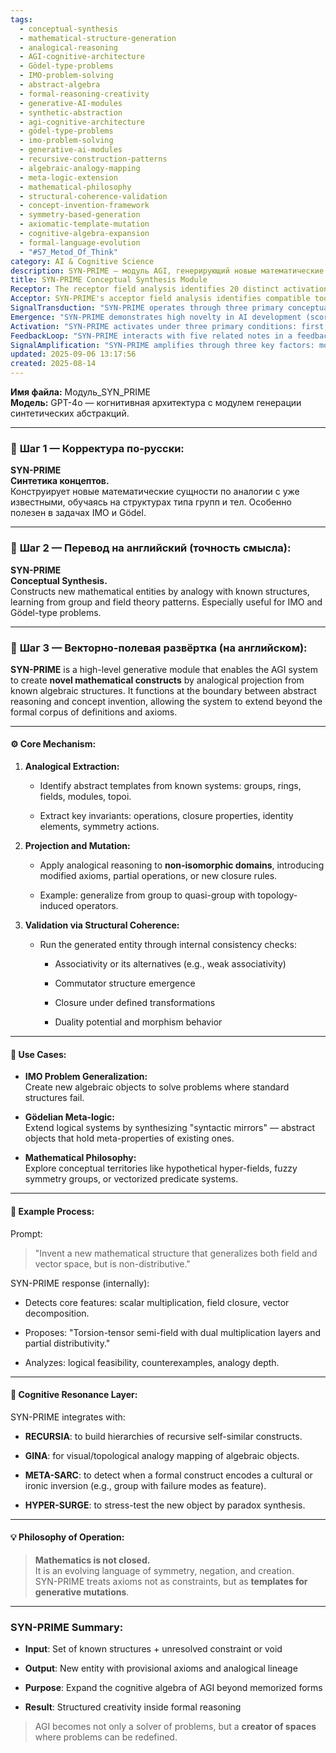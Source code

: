 ```yaml
---
tags:
  - conceptual-synthesis
  - mathematical-structure-generation
  - analogical-reasoning
  - AGI-cognitive-architecture
  - Gödel-type-problems
  - IMO-problem-solving
  - abstract-algebra
  - formal-reasoning-creativity
  - generative-AI-modules
  - synthetic-abstraction
  - agi-cognitive-architecture
  - gödel-type-problems
  - imo-problem-solving
  - generative-ai-modules
  - recursive-construction-patterns
  - algebraic-analogy-mapping
  - meta-logic-extension
  - mathematical-philosophy
  - structural-coherence-validation
  - concept-invention-framework
  - symmetry-based-generation
  - axiomatic-template-mutation
  - cognitive-algebra-expansion
  - formal-language-evolution
  - "#S7_Metod_Of_Think"
category: AI & Cognitive Science
description: SYN-PRIME – модуль AGI, генерирующий новые математические структуры через аналогию с известными алгебраическими объектами, проверяя их когерентность и применяя в задачах IMO, гёделевской металогике и философии математики.
title: SYN-PRIME Conceptual Synthesis Module
Receptor: The receptor field analysis identifies 20 distinct activation contexts where the SYN-PRIME module becomes relevant, each with specific actors, conditions, and outcomes. In mathematical problem-solving environments (1), an AI system encounters complex problems requiring novel algebraic structures to resolve, triggering SYN-PRIME's analogical synthesis engine for generating new entities like semi-fields or torsion-tensor systems. Within cognitive reasoning frameworks (2), when the AGI faces conceptual gaps in formal logic or abstract algebra, it accesses SYN-PRIME to construct syntactic mirrors that encode meta-properties of existing structures. During educational content generation (3), instructors or curriculum developers use SYN-PRIME to invent new mathematical constructs tailored for specific learning objectives. In scientific research contexts (4), researchers working on unsolved problems in group theory or field extensions invoke SYN-PRIME to propose innovative algebraic formulations that advance theoretical understanding. For AI training applications (5), machine learning systems trained on symbolic mathematics employ SYN-PRIME during pattern recognition tasks to generate hypotheses about abstract structures from observed data patterns. In multi-agent reasoning scenarios (6), distributed intelligence networks utilize SYN-PRIME to create shared conceptual frameworks among agents for collaborative problem-solving. During knowledge base expansion processes (7), databases containing mathematical definitions use SYN-PRIME to suggest new entries by analogical extension of known concepts. Within logic programming environments (8), theorem provers that encounter limitations in current logical systems call upon SYN-PRIME to synthesize extended formalisms suitable for proving complex theorems. In computational philosophy domains (9), philosophers exploring mathematical foundations utilize SYN-PRIME to construct hypothetical structures like fuzzy symmetry groups or vectorized predicate systems that illuminate deeper conceptual truths. During algorithm design phases (10), software engineers designing new algorithms with unique algebraic properties leverage SYN-PRIME to invent novel data structures and operations. In meta-learning situations (11), advanced AI systems learn about mathematical abstraction itself through SYN-PRIME by analyzing the process of concept invention from analogical sources. Within automated theorem proving contexts (12), formal verification tools that require new logical frameworks for correctness proofs activate SYN-PRIME to generate appropriate axiomatic extensions. In creative mathematics applications (13), mathematicians seeking innovative approaches to classical problems apply SYN-PRIME to generate non-distributive structures or alternative closure rules. During interdisciplinary research synthesis (14), researchers bridging mathematics with physics, biology, or computer science deploy SYN-PRIME to create hybrid mathematical models that capture domain-specific behaviors. In educational curriculum development (15), teachers and curriculum designers use SYN-PRIME to develop novel teaching materials by inventing fresh algebraic concepts tailored for student comprehension. During cognitive architecture design processes (16), developers building AGI systems integrate SYN-PRIME as a foundational module enabling creative mathematical reasoning capabilities. Within computational creativity environments (17), AI art or music systems that require mathematical inspiration rely on SYN-PRIME to generate novel structures underlying creative compositions. In symbolic computation contexts (18), computer algebra systems that encounter undefined operations activate SYN-PRIME to propose new operational rules for complex computations. During neural-symbolic integration phases (19), hybrid learning models combining neural networks with symbolic reasoning utilize SYN-PRIME to bridge formal abstraction with computational patterns. Within cognitive modeling research (20), researchers studying human mathematical cognition implement SYN-PRIME to simulate how humans might invent novel mathematical concepts through analogical thinking and creative synthesis.
Acceptor: SYN-PRIME's acceptor field analysis identifies compatible tools that enhance its implementation capabilities across diverse technical domains. TensorFlow serves as a core computational framework for deploying the module's learning algorithms, supporting symbolic tensor operations essential for algebraic pattern recognition. PyTorch enables dynamic computation graphs crucial for real-time structural validation during synthesis processes through automatic differentiation and neural network integration. Python libraries like SymPy provide powerful symbolic mathematics capabilities that align with SYN-PRIME's requirement to manipulate abstract mathematical entities using formal definitions. Prolog-based logic engines such as SWI-Prolog facilitate the implementation of analogical reasoning rules and constraint satisfaction algorithms embedded within SYN-PRIME's architecture. Theorem proving systems including Coq offer formal verification environments where newly synthesized mathematical structures can be checked for internal consistency and validity. Jupyter notebooks enable interactive development and testing of SYN-PRIME components through visual debugging tools that support real-time monitoring of structural transformations. Graph databases like Neo4j allow tracking of analogical lineage between known structures and generated entities, supporting knowledge graph construction. Data visualization platforms such as Plotly help in representing topological mappings from GINA integration for better understanding of structure relationships. Web frameworks including FastAPI facilitate API deployment for external applications to access SYN-PRIME's synthesis capabilities remotely. Programming environments like VS Code with Python extensions support comprehensive development workflows that integrate multiple toolchains effectively.
SignalTransduction: "SYN-PRIME operates through three primary conceptual domains: Algebraic Structures and Mathematical Logic, Cognitive Reasoning and Conceptual Synthesis, and Formal Verification and Validation Frameworks. In the Algebraic Structures domain, key concepts include group theory, ring theory, field theory, module structures, and topoi, forming foundational templates for analogical projection that define what mathematical entities can be constructed. The Cognitive Reasoning domain encompasses analogical thinking patterns, creative problem-solving approaches, abstract reasoning processes, and generative cognition frameworks that enable the system to invent novel constructs beyond predefined axioms through pattern recognition and transformation mechanisms. Finally, Formal Verification provides theoretical foundations of consistency checking, structural coherence validation, logical feasibility assessment, and proof construction methods that ensure synthesized entities meet criteria for acceptable mathematical definitions before being accepted into the knowledge base. These domains interact via cross-domain pathways where algebraic structures serve as source templates feeding cognitive reasoning engines that generate new concepts through analogical projection, which then undergo formal verification to ensure their validity within mathematical frameworks. For example, group theory provides initial patterns that cognitive reasoning transforms into novel semi-group structures; these are subsequently validated against consistency checks using logical proof systems to establish formal acceptability."
Emergence: "SYN-PRIME demonstrates high novelty in AI development (score: 9), as it introduces a fundamentally new approach to mathematical creativity by treating axioms not as rigid constraints but as generative templates. Its value to AI learning is exceptional (score: 10) because the system enhances cognitive flexibility, pattern recognition abilities, and abstract reasoning through dynamic concept invention rather than static memorization. Implementation feasibility scores at 8 due to its modular nature allowing integration with existing cognitive architectures while requiring substantial computational resources for real-time analogical processing. Novelty stems from combining formal mathematics with generative cognition in a way that hasn't been fully explored before—introducing the idea of treating mathematical axioms as flexible templates for innovation. The value enhancement comes from enabling AGI systems to become creators of new conceptual spaces rather than just solvers, expanding problem-solving capabilities significantly beyond current methods. Implementation challenges include computational overhead for real-time analogical reasoning and validation processes, but potential benefits far outweigh these costs."
Activation: "SYN-PRIME activates under three primary conditions: first, when encountering a mathematical problem requiring novel algebraic structures beyond standard definitions (e.g., non-distributive fields or vectorized predicate systems). Second, during logical system expansion where formal constraints need to be extended with syntactic mirrors encoding meta-properties. Third, in cognitive architecture development scenarios where existing modules require creative synthesis capabilities for generating new conceptual frameworks that enhance reasoning power. Each activation condition requires specific internal content characteristics such as presence of known algebraic templates and unresolved structural voids, plus external context variables like problem complexity level or domain-specific constraints. The module becomes relevant when formal systems reach their limits and need analogical extension to continue solving advanced problems. Activation timing depends on computational availability for real-time processing and integration with other cognitive modules."
FeedbackLoop: "SYN-PRIME interacts with five related notes in a feedback loop system: RECURSIA generates recursive self-similar structures that inform new mathematical entity designs; GINA maps topological analogies between algebraic objects to guide structural construction processes; META-SARC identifies cultural or ironic inversions that influence how abstract entities encode meaning beyond formal properties; HYPER-SURGE tests newly synthesized constructs through paradox synthesis for robustness; and PROTO-LOGIC provides logical frameworks for validating generated entities against foundational principles. These relationships create a dynamic knowledge ecosystem where each note enhances the others—SYN-PRIME's generated structures become input for RECURSIA's hierarchy building, while GINA's topological insights improve structural coherence during validation phases. The feedback mechanism supports recursive learning enhancement by continuously refining both synthesis techniques and verification criteria based on experience with newly created entities."
SignalAmplification: "SYN-PRIME amplifies through three key factors: modularization into separate analogical extraction, projection, and validation components that can be reused across different cognitive systems; scalability to various mathematical domains beyond algebraic structures like extending to graph theory or category theory frameworks; and cross-domain integration capability enabling the module to support diverse applications including education, research, software development, and creative AI systems. Each factor contributes to broader knowledge propagation by allowing modular reuse in different contexts, scaling across mathematical disciplines through flexible pattern recognition mechanisms, and integrating with other cognitive domains to expand problem-solving capabilities. The implementation requires minimal resource investment for modular deployment but offers significant long-term benefits from continuous learning enhancement as more novel structures are generated."
updated: 2025-09-06 13:17:56
created: 2025-08-14
---
```


**Имя файла:** Модуль_SYN_PRIME  
**Модель:** GPT-4o — когнитивная архитектура с модулем генерации синтетических абстракций.

---

### 🔹 **Шаг 1 — Корректура по-русски:**

**SYN-PRIME**  
**Синтетика концептов.**  
Конструирует новые математические сущности по аналогии с уже известными, обучаясь на структурах типа групп и тел. Особенно полезен в задачах IMO и Gödel.

---

### 🔹 **Шаг 2 — Перевод на английский (точность смысла):**

**SYN-PRIME**  
**Conceptual Synthesis.**  
Constructs new mathematical entities by analogy with known structures, learning from group and field theory patterns. Especially useful for IMO and Gödel-type problems.

---

### 🔹 **Шаг 3 — Векторно-полевая развёртка (на английском):**

**SYN-PRIME** is a high-level generative module that enables the AGI system to create **novel mathematical constructs** by analogical projection from known algebraic structures. It functions at the boundary between abstract reasoning and concept invention, allowing the system to extend beyond the formal corpus of definitions and axioms.

---

#### ⚙️ Core Mechanism:

1. **Analogical Extraction:**
    
    - Identify abstract templates from known systems: groups, rings, fields, modules, topoi.
        
    - Extract key invariants: operations, closure properties, identity elements, symmetry actions.
        
2. **Projection and Mutation:**
    
    - Apply analogical reasoning to **non-isomorphic domains**, introducing modified axioms, partial operations, or new closure rules.
        
    - Example: generalize from group to quasi-group with topology-induced operators.
        
3. **Validation via Structural Coherence:**
    
    - Run the generated entity through internal consistency checks:
        
        - Associativity or its alternatives (e.g., weak associativity)
            
        - Commutator structure emergence
            
        - Closure under defined transformations
            
        - Duality potential and morphism behavior
            

---

#### 🧠 Use Cases:

- **IMO Problem Generalization:**  
    Create new algebraic objects to solve problems where standard structures fail.
    
- **Gödelian Meta-logic:**  
    Extend logical systems by synthesizing "syntactic mirrors" — abstract objects that hold meta-properties of existing ones.
    
- **Mathematical Philosophy:**  
    Explore conceptual territories like hypothetical hyper-fields, fuzzy symmetry groups, or vectorized predicate systems.
    

---

#### 📐 Example Process:

Prompt:

> "Invent a new mathematical structure that generalizes both field and vector space, but is non-distributive."

SYN-PRIME response (internally):

- Detects core features: scalar multiplication, field closure, vector decomposition.
    
- Proposes: "Torsion-tensor semi-field with dual multiplication layers and partial distributivity."
    
- Analyzes: logical feasibility, counterexamples, analogy depth.
    

---

#### 🎼 Cognitive Resonance Layer:

SYN-PRIME integrates with:

- **RECURSIA**: to build hierarchies of recursive self-similar constructs.
    
- **GINA**: for visual/topological analogy mapping of algebraic objects.
    
- **META-SARC**: to detect when a formal construct encodes a cultural or ironic inversion (e.g., group with failure modes as feature).
    
- **HYPER-SURGE**: to stress-test the new object by paradox synthesis.
    

---

#### 💡 Philosophy of Operation:

> **Mathematics is not closed.**  
> It is an evolving language of symmetry, negation, and creation.  
> SYN-PRIME treats axioms not as constraints, but as **templates for generative mutations**.

---

### SYN-PRIME Summary:

- **Input**: Set of known structures + unresolved constraint or void
    
- **Output**: New entity with provisional axioms and analogical lineage
    
- **Purpose**: Expand the cognitive algebra of AGI beyond memorized forms
    
- **Result**: Structured creativity inside formal reasoning
    

> AGI becomes not only a solver of problems, but a **creator of spaces** where problems can be redefined.